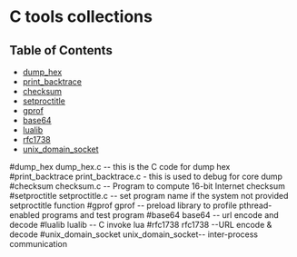 # C tools collections

## Table of Contents
* [dump_hex](#dump_hex)
* [print_backtrace](#print_backtrace)
* [checksum](#checksum)
* [setproctitle](#setproctitle)
* [gprof](#gprof)
* [base64](#base64)
* [lualib](#lualib)
* [rfc1738](#rfc1738)
* [unix_domain_socket](#unix_domain_socket)


#dump_hex
dump_hex.c --  this is the C code for dump hex 
#print_backtrace
print_backtrace.c - this is used to debug for core dump
#checksum
checksum.c  --  Program to compute 16-bit Internet checksum
#setproctitle
setproctitle.c -- set program name if the system not provided setproctitle function
#gprof
gprof -- preload library to profile pthread-enabled programs and test program
#base64
base64  -- url encode and decode
#lualib
lualib  -- C invoke lua
#rfc1738
rfc1738 --URL encode & decode
#unix_domain_socket
unix_domain_socket-- inter-process communication

